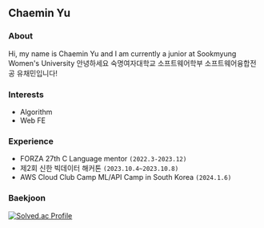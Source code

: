 ## Chaemin Yu

### About
Hi, my name is Chaemin Yu and I am currently a junior at Sookmyung Women's University
안녕하세요 숙명여자대학교 소프트웨어학부 소프트웨어융합전공 유채민입니다!

### Interests
- Algorithm
- Web FE

### Experience
- FORZA 27th C Language mentor ```(2022.3-2023.12)```
- 제2회 신한 빅데이터 해커톤 ```(2023.10.4~2023.10.8)```
- AWS Cloud Club Camp ML/API Camp in South Korea ```(2024.1.6)```

### Baekjoon
[![Solved.ac Profile](http://mazassumnida.wtf/api/v2/generate_badge?boj=chaeminyu)](https://solved.ac/chaeminyu/)

<!--
**chaeminyu/chaeminyu** is a ✨ _special_ ✨ repository because its `README.md` (this file) appears on your GitHub profile.

Here are some ideas to get you started:

- 🔭 I’m currently working on ...
- 🌱 I’m currently learning ...
- 👯 I’m looking to collaborate on ...
- 🤔 I’m looking for help with ...
- 💬 Ask me about ...
- 📫 How to reach me: ...
- 😄 Pronouns: ...
- ⚡ Fun fact: ...
-->
